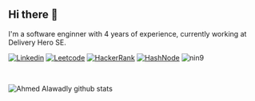 ## Hi there 👋

I'm a software enginner with 4 years of experience, currently working at Delivery Hero SE.

<!-- ![](https://visitor-badge.glitch.me/badge?page_id=nin9.nin9) -->

[![Linkedin](https://img.shields.io/badge/-LinkedIn-blue?style=flat-square&logo=Linkedin&logoColor=white)](https://www.linkedin.com/in/ahmedalawadly)
[![Leetcode](https://img.shields.io/badge/-Leetcode-orange?style=flat-square&logo=LeetCode&logoColor=white)](https://www.leetcode.com/ash_7)
[![HackerRank](https://img.shields.io/badge/-HackerRank-brightgreen?style=flat-square&logo=HackerRank&logoColor=white)](https://www.hackerrank.com/ash_7)
[![HashNode](https://img.shields.io/badge/-Blog-blue?style=flat-square&logo=HashNode&logoColor=white)](https://aali.hashnode.dev)
<img src="https://komarev.com/ghpvc/?username=nin9&label=Profile%20views&color=0e75b6&style=flat" alt="nin9" />

</br>

![Ahmed Alawadly github stats](https://github-readme-stats.vercel.app/api?username=nin9&show_icons=true&count_private=true&hide_border=true&theme=gotham)

<!-- [![Top Langs](https://github-readme-stats.vercel.app/api/top-langs/?username=nin9&hide=jupyter_notebook)](https://github.com/nin9/nin9) -->

<!--
**nin9/nin9** is a ✨ _special_ ✨ repository because its `README.md` (this file) appears on your GitHub profile.

Here are some ideas to get you started:

- 🔭 I’m currently working on ...
- 🌱 I’m currently learning ...
- 👯 I’m looking to collaborate on ...
- 🤔 I’m looking for help with ...
- 💬 Ask me about ...
- 📫 How to reach me: ...
- 😄 Pronouns: ...
- ⚡ Fun fact: ...
-->
